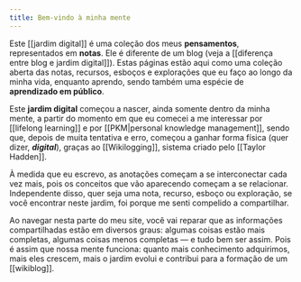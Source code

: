 ```yaml
---
title: Bem-vindo à minha mente
---
```


Este [[jardim digital]] é uma coleção dos meus **pensamentos**, representados em **notas**. Ele é diferente de um blog (veja a [[diferença entre blog e jardim digital]]). Estas páginas estão aqui como uma coleção aberta das notas, recursos, esboços e explorações que eu faço ao longo da minha vida, enquanto aprendo, sendo também uma espécie de **aprendizado em público**.

Este **jardim digital** começou a nascer, ainda somente dentro da minha mente, a partir do momento em que eu comecei a me interessar por [[lifelong learning]] e por [[PKM|personal knowledge management]], sendo que, depois de muita tentativa e erro, começou a ganhar forma física (quer dizer, **_digital_**), graças ao [[Wikilogging]], sistema criado pelo [[Taylor Hadden]].

À medida que eu escrevo, as anotações começam a se interconectar cada vez mais, pois os conceitos que vão aparecendo começam a se relacionar. Independente disso, quer  seja uma nota, recurso, esboço ou exploração, se você encontrar neste jardim, foi porque me senti compelido a compartilhar.

Ao navegar nesta parte do meu site, você vai reparar que as informações compartilhadas estão em diversos graus: algumas coisas estão mais completas, algumas coisas menos completas — e tudo bem ser assim. Pois é assim que nossa mente funciona: quanto mais conhecimento adquirimos, mais eles crescem, mais o jardim evolui e contribui para a formação de um [[wikiblog]].